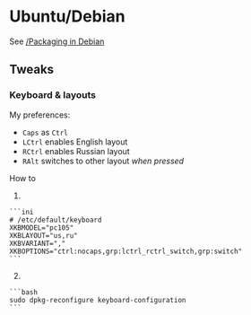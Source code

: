# Ubuntu/Debian

See [/Packaging in Debian]()

## Tweaks

### Keyboard & layouts

My preferences:

- `Caps` as `Ctrl`
- `LCtrl` enables English layout
- `RCtrl` enables Russian layout
- `RAlt` switches to other layout *when pressed*

How to

1.

    ```ini
    # /etc/default/keyboard
    XKBMODEL="pc105"
    XKBLAYOUT="us,ru"
    XKBVARIANT=","
    XKBOPTIONS="ctrl:nocaps,grp:lctrl_rctrl_switch,grp:switch"
    ```

2.

    ```bash
    sudo dpkg-reconfigure keyboard-configuration
    ```
